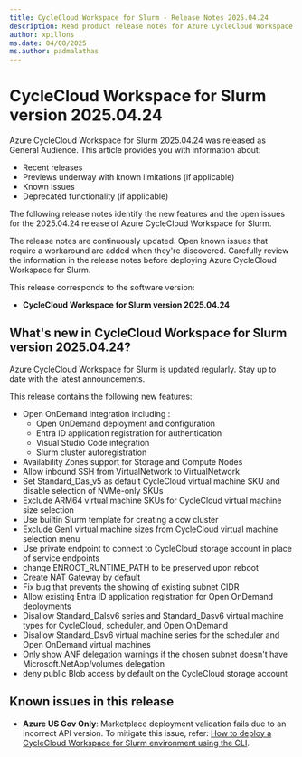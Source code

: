 ```yaml
---
title: CycleCloud Workspace for Slurm - Release Notes 2025.04.24
description: Read product release notes for Azure CycleCloud Workspace for Slurm 2025.04.24. See a list of new features and known issues.
author: xpillons
ms.date: 04/08/2025
ms.author: padmalathas
---
```


# CycleCloud Workspace for Slurm version 2025.04.24

Azure CycleCloud Workspace for Slurm 2025.04.24 was released as General Audience. This article provides you with information about:

* Recent releases
* Previews underway with known limitations (if applicable)
* Known issues
* Deprecated functionality (if applicable)

The following release notes identify the new features and the open issues for the 2025.04.24 release of Azure CycleCloud Workspace for Slurm.

The release notes are continuously updated. Open known issues that require a workaround are added when they're discovered. Carefully review the information in the release notes before deploying Azure CycleCloud Workspace for Slurm.

This release corresponds to the software version:

- **CycleCloud Workspace for Slurm version 2025.04.24** 

## What's new in CycleCloud Workspace for Slurm version 2025.04.24?

Azure CycleCloud Workspace for Slurm is updated regularly. Stay up to date with the latest announcements. 

This release contains the following new features:

- Open OnDemand integration including :
    - Open OnDemand deployment and configuration
    - Entra ID application registration for authentication
    - Visual Studio Code integration
    - Slurm cluster autoregistration
- Availability Zones support for Storage and Compute Nodes
- Allow inbound SSH from VirtualNetwork to VirtualNetwork
- Set Standard_Das_v5 as default CycleCloud virtual machine SKU and disable selection of NVMe-only SKUs
- Exclude ARM64 virtual machine SKUs for CycleCloud virtual machine size selection
- Use builtin Slurm template for creating a ccw cluster
- Exclude Gen1 virtual machine sizes from CycleCloud virtual machine selection menu
- Use private endpoint to connect to CycleCloud storage account in place of service endpoints
- change ENROOT_RUNTIME_PATH to be preserved upon reboot
- Create NAT Gateway by default
- Fix bug that prevents the showing of existing subnet CIDR
- Allow existing Entra ID application registration for Open OnDemand deployments
- Disallow Standard_Dalsv6 series and Standard_Dasv6 virtual machine types for CycleCloud, scheduler, and Open OnDemand
- Disallow Standard_Dsv6 virtual machine series for the scheduler and Open OnDemand virtual machines
- Only show ANF delegation warnings if the chosen subnet doesn't have Microsoft.NetApp/volumes delegation
- deny public Blob access by default on the CycleCloud storage account

## Known issues in this release

- **Azure US Gov Only**: Marketplace deployment validation fails due to an incorrect API version. To mitigate this issue, refer: [How to deploy a CycleCloud Workspace for Slurm environment using the CLI](../../how-to/ccws/deploy-with-cli.md).
